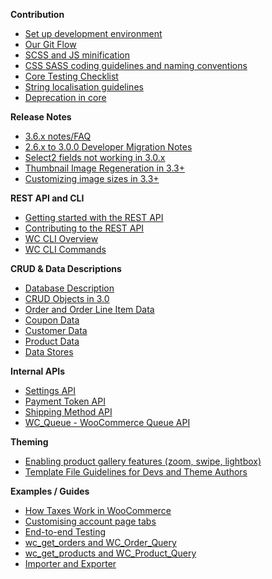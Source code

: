 **Contribution**
- [Set up development environment](https://github.com/woocommerce/woocommerce/wiki/How-to-set-up-WooCommerce-development-environment)
- [Our Git Flow](https://github.com/woocommerce/woocommerce/wiki/WooCommerce-Git-Flow)
- [SCSS and JS minification](https://github.com/woocommerce/woocommerce/wiki/Minification-of-SCSS-and-JS)
- [CSS SASS coding guidelines and naming conventions](CSS-SASS-coding-guidelines-and-naming-conventions)
- [Core Testing Checklist](https://github.com/woocommerce/woocommerce/wiki/Core-Testing-Checklist)
- [String localisation guidelines](String-localisation-guidelines)
- [Deprecation in core](Deprecation-in-core)

**Release Notes**
- [3.6.x notes/FAQ](https://github.com/woocommerce/woocommerce/wiki/3.6.x-notes-FAQ)
- [2.6.x to 3.0.0 Developer Migration Notes](2.6.x-to-3.0.0-Developer-Migration-Notes)
- [Select2 fields not working in 3.0.x](https://github.com/woocommerce/woocommerce/wiki/Select2-fields-not-working-in-3.0.x)
- [Thumbnail Image Regeneration in 3.3+](https://github.com/woocommerce/woocommerce/wiki/Thumbnail-Image-Regeneration-in-3.3)
- [Customizing image sizes in 3.3+](https://github.com/woocommerce/woocommerce/wiki/Customizing-image-sizes-in-3.3)

**REST API and CLI**
- [Getting started with the REST API](https://github.com/woocommerce/woocommerce/wiki/Getting-started-with-the-REST-API)
- [Contributing to the REST API](https://github.com/woocommerce/woocommerce/wiki/Contributing-to-the-WooCommerce-REST-API)
- [WC CLI Overview](WC-CLI-Overview)
- [WC CLI Commands](WC-CLI-Commands)

**CRUD & Data Descriptions**
- [Database Description](https://github.com/woocommerce/woocommerce/wiki/Database-Description)
- [CRUD Objects in 3.0](https://github.com/woocommerce/woocommerce/wiki/CRUD-Objects-in-3.0)
- [Order and Order Line Item Data](Order-and-Order-Line-Item-Data)
- [Coupon Data](Coupon-Data)
- [Customer Data](Customer-Data)
- [Product Data](Product-Data-Schema)
- [Data Stores](Data-Stores)

**Internal APIs**
- [Settings API](Settings-API)
- [Payment Token API](Payment-Token-API)
- [Shipping Method API](Shipping-Method-API)
- [WC_Queue - WooCommerce Queue API](WC_Queue---WooCommerce-Worker-Queue)

**Theming**
- [Enabling product gallery features (zoom, swipe, lightbox)](Enabling-product-gallery-features-(zoom,-swipe,-lightbox))
- [Template File Guidelines for Devs and Theme Authors](Template-File-Guidelines-for-Devs-and-Theme-Authors)

**Examples / Guides**
- [How Taxes Work in WooCommerce](How-Taxes-Work-in-WooCommerce)
- [Customising account page tabs](Customising-account-page-tabs)
- [End-to-end Testing](End-to-end-Testing)
- [wc_get_orders and WC_Order_Query](https://github.com/woocommerce/woocommerce/wiki/wc_get_orders-and-WC_Order_Query)
- [wc_get_products and WC_Product_Query](https://github.com/woocommerce/woocommerce/wiki/wc_get_products-and-WC_Product_Query)
- [Importer and Exporter](https://github.com/woocommerce/woocommerce/wiki/Product-CSV-Importer-&-Exporter)

